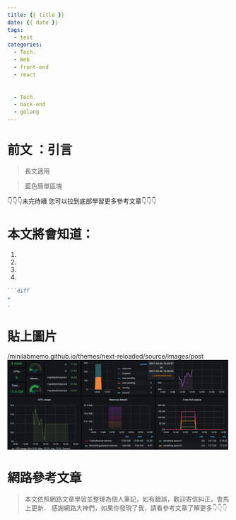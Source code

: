 ```yaml
---
title: {{ title }}
date: {{ date }}
tags:
  - test
categories:
  - Tech.
  - Web
  - front-end
  - react


  - Tech.
  - back-end
  - golang
---
```



# 前文 ：引言

 <blockquote class="blockquote-center">
 長文適用</blockquote>

>藍色簡單區塊 

👇👇👇未完待續 您可以拉到底部學習更多參考文章👇👇👇


# 本文將會知道：
  1. 
  2. 
  3. 
  4. 

<!--more-->

```go  terminal https://minilabmemo.github.io/ 完整程式碼
```diff
+
-
```

# 貼上圖片
/minilabmemo.github.io/themes/next-reloaded/source/images/post
<img src="/images/post/grafanaWin.png" width="500px"/>


# 網路參考文章
>本文依照網路文章學習並整理為個人筆記，如有錯誤，歡迎寄信糾正，會馬上更新．
感謝網路大神們，如果你發現了我，請看參考文章了解更多👇👇👇